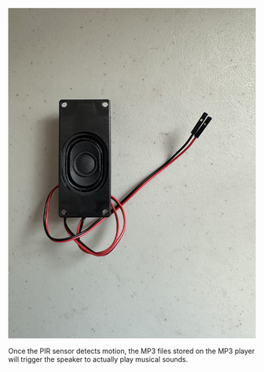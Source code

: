 <img src="/imagesv1/speaker.jpg" alt="speaker" width="800px">
<p> 
Once the PIR sensor detects motion, the MP3 files stored on the MP3 player will trigger the speaker to actually play musical sounds. 
</p>
